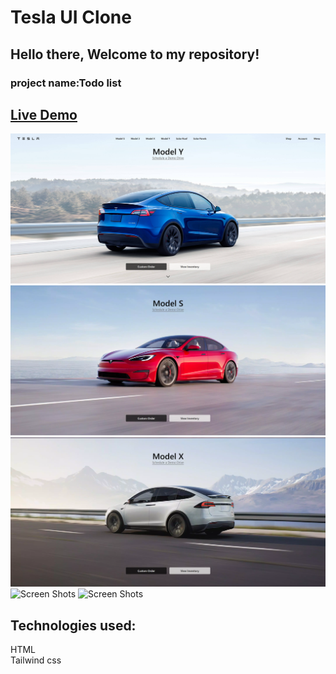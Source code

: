 # Tesla UI Clone
## Hello there, Welcome to my repository!
### project name:Todo list 
## [Live Demo](https://todo-list-byj.netlify.app/)
![Screen Shots](./Screen%20shots/127.0.0.1_5500_index.html.png "tesla")
![Screen Shots](./Screen%20shots/127.0.0.1_5500_index.html%20(1).png "tesla")
![Screen Shots](./Screen%20shots/127.0.0.1_5500_index.html%20(2).png "tesla")
![Screen Shots](./Screen%20shots/127.0.0.1_5500_index.html%20(5).png "tesla")
![Screen Shots](./Screen%20shots/127.0.0.1_5500_index.html%20(4).png "tesla")
## Technologies used:<br>
HTML <br>
Tailwind css
